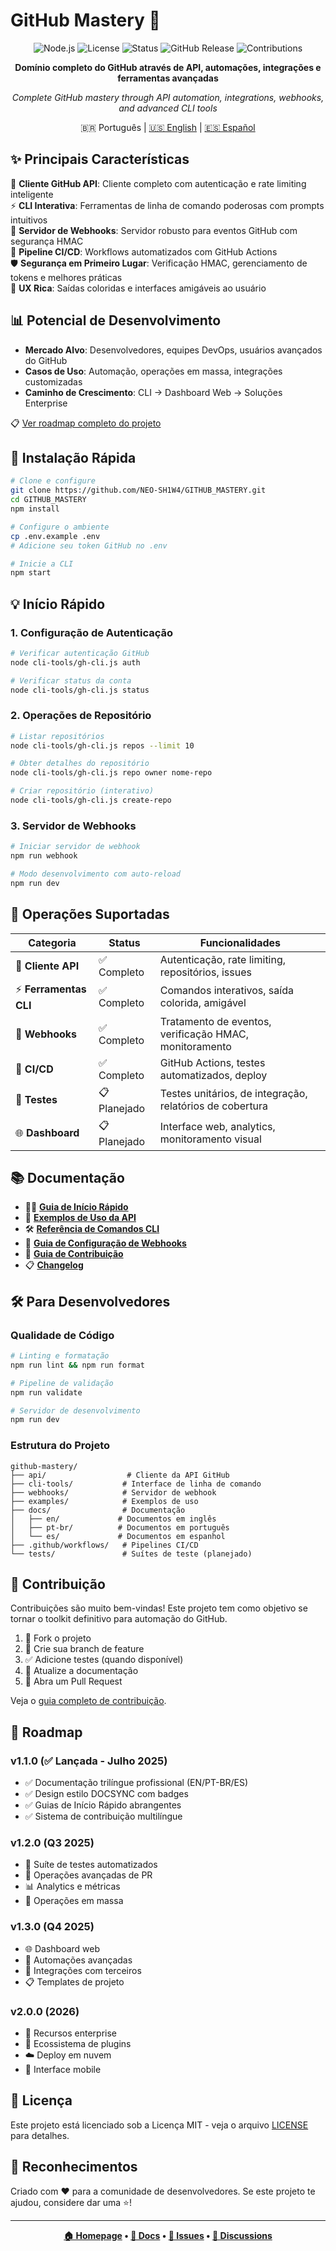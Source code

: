 # GitHub Mastery 🚀

<div align="center">

![Node.js](https://img.shields.io/badge/node.js-v18+-green.svg)
![License](https://img.shields.io/badge/license-MIT-blue.svg)
![Status](https://img.shields.io/badge/status-stable-brightgreen.svg)
![GitHub Release](https://img.shields.io/badge/release-v1.1.0-orange.svg)
![Contributions](https://img.shields.io/badge/contributions-welcome-brightgreen.svg)

**Domínio completo do GitHub através de API, automações, integrações e ferramentas avançadas**

_Complete GitHub mastery through API automation, integrations, webhooks, and advanced CLI tools_

🇧🇷 Português | [🇺🇸 English](../../README.md) | [🇪🇸 Español](../es/README.md)

</div>

## ✨ Principais Características

🔌 **Cliente GitHub API**: Cliente completo com autenticação e rate limiting inteligente  
⚡ **CLI Interativa**: Ferramentas de linha de comando poderosas com prompts intuitivos  
🔗 **Servidor de Webhooks**: Servidor robusto para eventos GitHub com segurança HMAC  
🔄 **Pipeline CI/CD**: Workflows automatizados com GitHub Actions  
🛡️ **Segurança em Primeiro Lugar**: Verificação HMAC, gerenciamento de tokens e melhores práticas  
🎨 **UX Rica**: Saídas coloridas e interfaces amigáveis ao usuário

## 📊 Potencial de Desenvolvimento

- **Mercado Alvo**: Desenvolvedores, equipes DevOps, usuários avançados do GitHub
- **Casos de Uso**: Automação, operações em massa, integrações customizadas
- **Caminho de Crescimento**: CLI → Dashboard Web → Soluções Enterprise

📋 [Ver roadmap completo do projeto](#-roadmap)

## 🚀 Instalação Rápida

```bash
# Clone e configure
git clone https://github.com/NEO-SH1W4/GITHUB_MASTERY.git
cd GITHUB_MASTERY
npm install

# Configure o ambiente
cp .env.example .env
# Adicione seu token GitHub no .env

# Inicie a CLI
npm start
```

## 💡 Início Rápido

### 1. Configuração de Autenticação

```bash
# Verificar autenticação GitHub
node cli-tools/gh-cli.js auth

# Verificar status da conta
node cli-tools/gh-cli.js status
```

### 2. Operações de Repositório

```bash
# Listar repositórios
node cli-tools/gh-cli.js repos --limit 10

# Obter detalhes do repositório
node cli-tools/gh-cli.js repo owner nome-repo

# Criar repositório (interativo)
node cli-tools/gh-cli.js create-repo
```

### 3. Servidor de Webhooks

```bash
# Iniciar servidor de webhook
npm run webhook

# Modo desenvolvimento com auto-reload
npm run dev
```

## 🧩 Operações Suportadas

| Categoria              | Status       | Funcionalidades                                          |
| ---------------------- | ------------ | -------------------------------------------------------- |
| 🔌 **Cliente API**     | ✅ Completo  | Autenticação, rate limiting, repositórios, issues        |
| ⚡ **Ferramentas CLI** | ✅ Completo  | Comandos interativos, saída colorida, amigável           |
| 🔗 **Webhooks**        | ✅ Completo  | Tratamento de eventos, verificação HMAC, monitoramento   |
| 🔄 **CI/CD**           | ✅ Completo  | GitHub Actions, testes automatizados, deploy             |
| 🧪 **Testes**          | 📋 Planejado | Testes unitários, de integração, relatórios de cobertura |
| 🌐 **Dashboard**       | 📋 Planejado | Interface web, analytics, monitoramento visual           |

## 📚 Documentação

- 🏃‍♂️ [**Guia de Início Rápido**](./QUICKSTART.md)
- 🔌 [**Exemplos de Uso da API**](../../examples/)
- 🛠️ [**Referência de Comandos CLI**](./CLI.md)
- 🔗 [**Guia de Configuração de Webhooks**](./WEBHOOKS.md)
- 🤝 [**Guia de Contribuição**](../../CONTRIBUTING.md)
- 📋 [**Changelog**](../../CHANGELOG.md)

## 🛠️ Para Desenvolvedores

### Qualidade de Código

```bash
# Linting e formatação
npm run lint && npm run format

# Pipeline de validação
npm run validate

# Servidor de desenvolvimento
npm run dev
```

### Estrutura do Projeto

```
github-mastery/
├── api/                  # Cliente da API GitHub
├── cli-tools/           # Interface de linha de comando
├── webhooks/            # Servidor de webhook
├── examples/            # Exemplos de uso
├── docs/                # Documentação
│   ├── en/             # Documentos em inglês
│   ├── pt-br/          # Documentos em português
│   └── es/             # Documentos em espanhol
├── .github/workflows/   # Pipelines CI/CD
└── tests/               # Suítes de teste (planejado)
```

## 🤝 Contribuição

Contribuições são muito bem-vindas! Este projeto tem como objetivo se tornar o toolkit definitivo para automação do GitHub.

1. 🍴 Fork o projeto
2. 🌟 Crie sua branch de feature
3. ✅ Adicione testes (quando disponível)
4. 📝 Atualize a documentação
5. 🚀 Abra um Pull Request

Veja o [guia completo de contribuição](../../CONTRIBUTING.md).

## 🎯 Roadmap

### v1.1.0 (✅ Lançada - Julho 2025)

- ✅ Documentação trilíngue profissional (EN/PT-BR/ES)
- ✅ Design estilo DOCSYNC com badges
- ✅ Guias de Início Rápido abrangentes
- ✅ Sistema de contribuição multilíngue

### v1.2.0 (Q3 2025)

- 🧪 Suíte de testes automatizados
- 🔄 Operações avançadas de PR
- 📊 Analytics e métricas
- 🔧 Operações em massa

### v1.3.0 (Q4 2025)

- 🌐 Dashboard web
- 🤖 Automações avançadas
- 🔗 Integrações com terceiros
- 📋 Templates de projeto

### v2.0.0 (2026)

- 🏢 Recursos enterprise
- 🧩 Ecossistema de plugins
- ☁️ Deploy em nuvem
- 📱 Interface mobile

## 📜 Licença

Este projeto está licenciado sob a Licença MIT - veja o arquivo [LICENSE](../../LICENSE) para detalhes.

## 🌟 Reconhecimentos

Criado com ❤️ para a comunidade de desenvolvedores. Se este projeto te ajudou, considere dar uma ⭐!

---

<div align="center">

**[🏠 Homepage](https://github.com/NEO-SH1W4/GITHUB_MASTERY) • [📖 Docs](https://github.com/NEO-SH1W4/GITHUB_MASTERY#readme) • [🐛 Issues](https://github.com/NEO-SH1W4/GITHUB_MASTERY/issues) • [💬 Discussions](https://github.com/NEO-SH1W4/GITHUB_MASTERY/discussions)**

</div>
